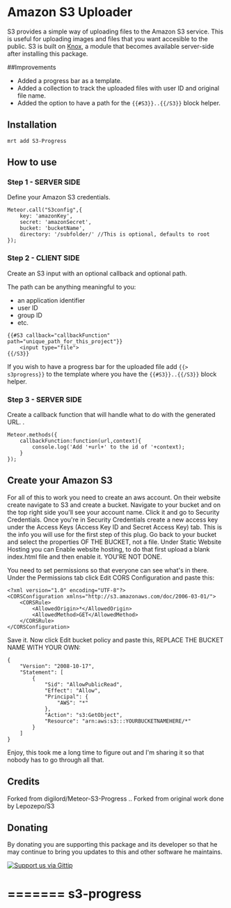 # Amazon S3 Uploader
S3 provides a simple way of uploading files to the Amazon S3 service. This is useful for uploading images and files that you want accesible to the public. S3 is built on [Knox](https://github.com/LearnBoost/knox), a module that becomes available server-side after installing this package.

##Improvements

* Added a progress bar as a template.
* Added a collection to track the uploaded files with user ID and original file name.
* Added the option to have a path for the `{{#S3}}..{{/S3}}` block helper.

## Installation

```
mrt add S3-Progress
```

## How to use

### Step 1 - SERVER SIDE
Define your Amazon S3 credentials.

```
Meteor.call("S3config",{
	key: 'amazonKey',
	secret: 'amazonSecret',
	bucket: 'bucketName',
	directory: '/subfolder/' //This is optional, defaults to root
});
```

### Step 2 - CLIENT SIDE
Create an S3 input with an optional callback and optional path.

The path can be anything meaningful to you:

 - an application identifier
 - user ID
 - group ID
 - etc.

```
{{#S3 callback="callbackFunction" path="unique_path_for_this_project"}}
	<input type="file">
{{/S3}}
```

If you wish to have a progress bar for the uploaded file add `{{> s3progress}}` to the template where you have the `{{#S3}}..{{/S3}}` block helper.


### Step 3 - SERVER SIDE
Create a callback function that will handle what to do with the generated URL. .

```
Meteor.methods({
	callbackFunction:function(url,context){
		console.log('Add '+url+' to the id of '+context);
	}
});
```

## Create your Amazon S3
For all of this to work you need to create an aws account. On their website create navigate to S3 and create a bucket. Navigate to your bucket and on the top right side you'll see your account name. Click it and go to Security Credentials. Once you're in Security Credentials create a new access key under the Access Keys (Access Key ID and Secret Access Key) tab. This is the info you will use for the first step of this plug. Go back to your bucket and select the properties OF THE BUCKET, not a file. Under Static Website Hosting you can Enable website hosting, to do that first upload a blank index.html file and then enable it. YOU'RE NOT DONE.

You need to set permissions so that everyone can see what's in there. Under the Permissions tab click Edit CORS Configuration and paste this:

```
<?xml version="1.0" encoding="UTF-8"?>
<CORSConfiguration xmlns="http://s3.amazonaws.com/doc/2006-03-01/">
    <CORSRule>
        <AllowedOrigin>*</AllowedOrigin>
        <AllowedMethod>GET</AllowedMethod>
    </CORSRule>
</CORSConfiguration>
```

Save it. Now click Edit bucket policy and paste this, REPLACE THE BUCKET NAME WITH YOUR OWN:

```
{
	"Version": "2008-10-17",
	"Statement": [
		{
			"Sid": "AllowPublicRead",
			"Effect": "Allow",
			"Principal": {
				"AWS": "*"
			},
			"Action": "s3:GetObject",
			"Resource": "arn:aws:s3:::YOURBUCKETNAMEHERE/*"
		}
	]
}
```

Enjoy, this took me a long time to figure out and I'm sharing it so that nobody has to go through all that.

## Credits

Forked from digilord/Meteor-S3-Progress
.. Forked from original work done by Lepozepo/S3

## Donating
By donating you are supporting this package and its developer so that he may continue to bring you updates to this and other software he maintains.

[![Support us via Gittip][gittip-badge]][digilord]

[gittip-badge]: https://rawgithub.com/digilord/gittip-badge/master/dist/gittip.png
[digilord]: https://www.gittip.com/digilord/
=======
s3-progress
===========
